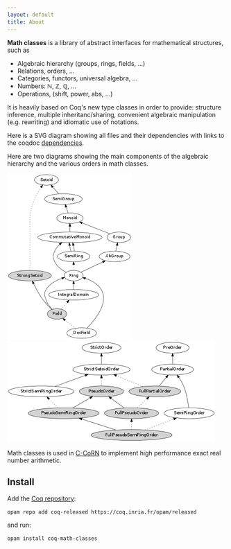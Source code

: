 ```yaml
---
layout: default
title: About
---
```


__Math classes__ is a library of abstract interfaces for mathematical
structures, such as

 - Algebraic hierarchy (groups, rings, fields, ...)
 - Relations, orders, ...
 - Categories, functors, universal algebra, ...
 - Numbers: ℕ, ℤ, ℚ, ...
 - Operations, (shift, power, abs, ...)

It is heavily based on Coq's new type classes in order to provide:
structure inference, multiple inheritanc/sharing, convenient algebraic
manipulation (e.g. rewriting) and idiomatic use of notations.

Here is a SVG diagram showing all files and their dependencies with
links to the coqdoc
[dependencies](http://robbertkrebbers.nl/math-classes.svg).

Here are two diagrams showing the main components of the algebraic
hierarchy and the various orders in math classes.

![Algebraic Hierarchy](hierarchy.png)
![Order Hierarchy](orders.png)

Math classes is used in [C-CoRN](http://corn.cs.ru.nl) to implement high
performance exact real number arithmetic.

## Install
Add the [Coq repository](coq.io/opam/):

    opam repo add coq-released https://coq.inria.fr/opam/released

and run:

    opam install coq-math-classes
